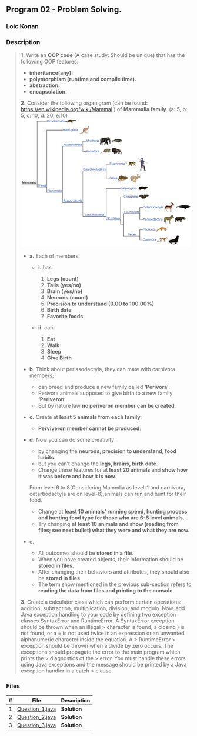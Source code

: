 ## Program 02 -  Problem Solving.

### Loic Konan

### Description

> **1.** Write an **OOP code** (A case study: Should be unique) that has the following OOP features:
>
> - **inheritance(any).**
> - **polymorphism (runtime and compile time).**
> - **abstraction.**
> - **encapsulation.**
>
> **2.** Consider the following organigram (can be found: <https://en.wikipedia.org/wiki/Mammal> ) of **Mammalia family**. (a: 5, b: 5, c: 10, d: 20, e:10)
> <img src="pic.png">
>
> - **a.** Each of members:
>   - **i.** has:
>
>       1. **Legs (count)**
>       2. **Tails (yes/no)**
>       3. **Brain (yes/no)**
>       4. **Neurons (count)**
>       5. **Precision to understand (0.00 to 100.00%)**
>       6. **Birth date**
>       7. **Favorite foods**
>
>   - **ii.** can:
>
>       1. **Eat**
>       2. **Walk**
>       3. **Sleep**
>       4. **Give Birth**
>
> - **b.** Think about perissodactyla, they can mate with carnivora members;
>   - can breed and produce a new family called **‘Perivora’**.
>   - Perivora animals supposed to give birth to a new family **‘Periveron’**.
>   - But by nature law **no periveron member can be created**.
>
> - **c.** Create at **least 5 animals from each family**;
>   - **Perviveron member cannot be produced**.
>
> - **d.** Now you can do some creativity:
>   - by changing the **neurons, precision to understand, food habits**.
>   - but you can’t change the **legs, brains, birth date**.
>   - Change these features for at **least 20 animals** and **show how it was before and how it is now**.
>
>   From level 6 to 8(Considering Mammlia as level-1 and carnivora, cetartiodactyla are on level-8),animals can run and hunt for their food.
>   - Change at **least 10 animals’ running speed, hunting process and hunting food type for those who are 6-8 level animals.**
>   - Try changing **at least 10 animals and show (reading from files; see next bullet) what they were and what they are now.**
>
> - e.
>   - All outcomes should be **stored in a file**.
>   - When you have created objects, their information should be **stored in files**.
>   - After changing their behaviors and attributes, they should also be **stored in files**.
>   - The term show mentioned in the previous sub-section refers to **reading the data from files and printing to the console**.
>
> **3.** Create a calculator class which can perform certain operations: addition, subtraction, multiplication, division, and modulo. 
> Now, add Java exception handling to your code by defining two exception classes SyntaxError and RuntimeError. A SyntaxError exception should be thrown when an illegal > character is found, a closing ) is not found, or a = is not used twice in an expression or an unwanted alphanumeric character inside the equation. A > RuntimeError > exception should be thrown when a divide by zero occurs. The exceptions should propagate the error to the main program which prints the > diagnostics of the > error. You must handle these errors using Java exceptions and the message should be printed by a Java exception handler in a catch > clause.
 
### Files

|   #   | File                               | Description  |
| :---: | ---------------------------------- | ------------ |
|   1   | [Question_1.java](Question_1.java) | **Solution** |
|   2   | [Question_2.java](Question_2.java) | **Solution** |
|   3   | [Question_3.java](Question_3.java) | **Solution** |
